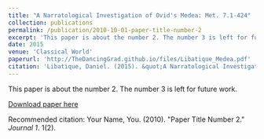 ```yaml
---
title: "A Narratological Investigation of Ovid's Medea: Met. 7.1-424"
collection: publications
permalink: /publication/2010-10-01-paper-title-number-2
excerpt: 'This paper is about the number 2. The number 3 is left for future work.'
date: 2015
venue: 'Classical World'
paperurl: 'http://TheDancingGrad.github.io/files/Libatique_Medea.pdf'
citation: 'Libatique, Daniel. (2015). &quot;A Narratological Investigation of Ovid's Medea: Met. 7.1-424.&quot; <i>Classical World</i> 109.1: 69-89.'
---
```

This paper is about the number 2. The number 3 is left for future work.

[Download paper here](http://academicpages.github.io/files/paper2.pdf)

Recommended citation: Your Name, You. (2010). "Paper Title Number 2." <i>Journal 1</i>. 1(2).
